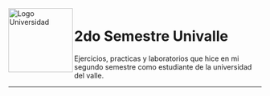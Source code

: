 <img align="left" alt="Logo Universidad" src="https://i.imgur.com/jhaTgaB.gif" height="128">

# 2do Semestre Univalle

Ejercicios, practicas y laboratorios que hice en mi segundo semestre como estudiante de la universidad del valle.

---
